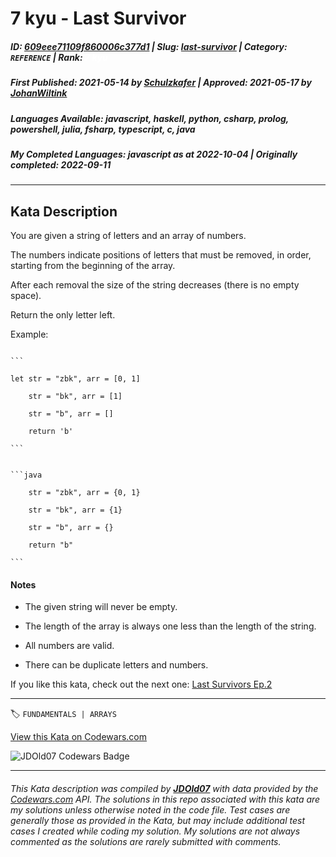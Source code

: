 # 7 kyu - Last Survivor

##### **ID**: [609eee71109f860006c377d1](https://www.codewars.com/kata/609eee71109f860006c377d1) | **Slug**: [last-survivor](https://www.codewars.com/kata/609eee71109f860006c377d1) | **Category**: `REFERENCE` | **Rank**: <span style="color:white">7 kyu</span>

##### **First Published**: 2021-05-14 ***by*** [Schulzkafer](https://www.codewars.com/users/Schulzkafer) | **Approved**: 2021-05-17 ***by*** [JohanWiltink](https://www.codewars.com/users/JohanWiltink)

##### **Languages Available**: javascript, haskell, python, csharp, prolog, powershell, julia, fsharp, typescript, c, java

##### **My Completed Languages**: javascript ***as at*** 2022-10-04 | **Originally completed**: 2022-09-11

---

## Kata Description


You are given a string of letters and an array of numbers.  

The numbers indicate positions of letters that must be removed, in order, starting from the beginning of the array.  

After each removal the size of the string decreases (there is no empty space).  

Return the only letter left.



Example:





~~~if-not:java

```

let str = "zbk", arr = [0, 1]

    str = "bk", arr = [1]

    str = "b", arr = []

    return 'b'

```

~~~



~~~if:java

```java

    str = "zbk", arr = {0, 1}

    str = "bk", arr = {1}

    str = "b", arr = {}

    return "b"

```

~~~



#### Notes



* The given string will never be empty.

* The length of the array is always one less than the length of the string.

* All numbers are valid.

* There can be duplicate letters and numbers.



If you like this kata, check out the next one: [Last Survivors Ep.2](https://www.codewars.com/kata/60a1aac7d5a5fc0046c89651)



---


🏷 `FUNDAMENTALS | ARRAYS`


[View this Kata on Codewars.com](https://www.codewars.com/kata/609eee71109f860006c377d1)

![](https://www.codewars.com/users/jdold07/badges/large "JDOld07 Codewars Badge")

---

###### *This Kata description was compiled by [**JDOld07**](https://tpstech.dev) with data provided by the [Codewars.com](https://www.codewars.com) API.  The solutions in this repo associated with this kata are my solutions unless otherwise noted in the code file.  Test cases are generally those as provided in the Kata, but may include additional test cases I created while coding my solution.  My solutions are not always commented as the solutions are rarely submitted with comments.*
